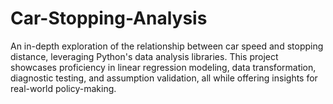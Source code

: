# Car-Stopping-Analysis
An in-depth exploration of the relationship between car speed and stopping distance, leveraging Python's data analysis libraries. This project showcases proficiency in linear regression modeling, data transformation, diagnostic testing, and assumption validation, all while offering insights for real-world policy-making.
